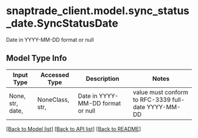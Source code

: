 # snaptrade_client.model.sync_status_date.SyncStatusDate

Date in YYYY-MM-DD format or null

## Model Type Info
Input Type | Accessed Type | Description | Notes
------------ | ------------- | ------------- | -------------
None, str, date,  | NoneClass, str,  | Date in YYYY-MM-DD format or null | value must conform to RFC-3339 full-date YYYY-MM-DD

[[Back to Model list]](../../README.md#documentation-for-models) [[Back to API list]](../../README.md#documentation-for-api-endpoints) [[Back to README]](../../README.md)

